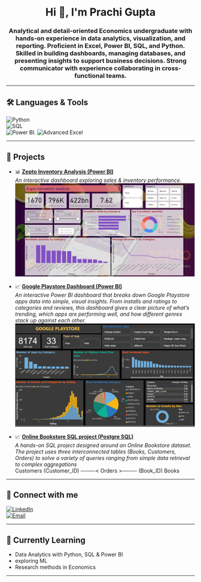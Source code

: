 

# <h1 align="center">Hi 👋, I'm Prachi Gupta</h1>
<h3 align="center">Analytical and detail-oriented Economics undergraduate with hands-on experience in data analytics, visualization, and reporting. Proficient in Excel, Power BI, SQL, and Python. Skilled in building dashboards, managing databases, and presenting insights to support business decisions. Strong communicator with experience collaborating in cross-functional teams.

</h3>

---

## 🛠️ Languages & Tools  
![Python](https://img.shields.io/badge/Python-3776AB?style=for-the-badge&logo=python&logoColor=white)  
![SQL](https://img.shields.io/badge/SQL-336791?style=for-the-badge&logo=postgresql&logoColor=white)  
![Power BI](https://img.shields.io/badge/PowerBI-F2C811?style=for-the-badge&logo=powerbi&logoColor=black).
![ Advanced Excel](https://img.shields.io/badge/Excel-217346?style=for-the-badge&logo=microsoftexcel&logoColor=white)  

---

## 🚀 Projects  
- 📊 **[Zepto Inventory Analysis (Power BI)](https://raw.githubusercontent.com/PrachiGupta227/Zepto-inventory-dashboard/refs/heads/main/zepto%20dashboard.pbit)**  
  *An interactive dashboard exploring sales & inventory performance.*  
  ![Dashboard Preview](https://github.com/PrachiGupta227/Zepto-inventory-dashboard/blob/main/snapshot%20of%20Zepto%20Inventory%20Dashboard.png            )

- 📈 **[Google Playstore Dashboard (Power BI)](https://raw.githubusercontent.com/PrachiGupta227/Google-Playstore-Dashboard/refs/heads/main/googleplaystore.pbix)**  
  *An interactive Power BI dashboard that breaks down Google Playstore apps data into simple, visual insights. From installs and ratings to categories and reviews, this dashboard gives a clear picture of what’s trending, which apps are performing well, and how different genres stack up against each other.*  
  ![Backtest Preview](https://github.com/PrachiGupta227/Google-Playstore-Dashboard/blob/main/Google%20Playstore%20Dashboard.png)
  
- 📈 **[Online Bookstore SQL project (Postgre SQL)](https://github.com/PrachiGupta227/Online-Bookstore-SQL-project/blob/main/project%20bookstore.sql)**  
  *A hands-on SQL project designed around an Online Bookstore dataset. The project uses three interconnected tables (Books, Customers, Orders) to solve a variety of queries ranging from simple data retrieval to complex aggregations*  
  Customers (Customer_ID) ────< Orders >──── (Book_ID) Books

  

---

  ## 🔗 Connect with me  
[![LinkedIn](https://img.shields.io/badge/LinkedIn-blue?style=for-the-badge&logo=linkedin)](https://www.linkedin.com/in/prachigupta227/)  
[![Email](https://img.shields.io/badge/Email-white?style=for-the-badge&logo=gmail)](Guptaprachi.0722@gmail.com)

---

## 🌱 Currently Learning  
- Data Analytics with Python, SQL & Power BI  
- exploring ML 
- Research methods in Economics  

---


<!--
**PrachiGupta227/PrachiGupta227** is a ✨ _special_ ✨ repository because its `README.md` (this file) appears on your GitHub profile.

Here are some ideas to get you started:

- 🔭 I’m currently working on ...
- 🌱 I’m currently learning ...
- 👯 I’m looking to collaborate on ...
- 🤔 I’m looking for help with ...
- 💬 Ask me about ...
- 📫 How to reach me: ...
- 😄 Pronouns: ...
- ⚡ Fun fact: ...
-->
